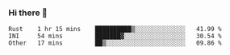 ### Hi there 👋

<!--
**berkus/berkus** is a ✨ _special_ ✨ repository because its `README.md` (this file) appears on your GitHub profile.

Here are some ideas to get you started:

- 🔭 I’m currently working on ...
- 🌱 I’m currently learning ...
- 👯 I’m looking to collaborate on ...
- 🤔 I’m looking for help with ...
- 💬 Ask me about ...
- 📫 How to reach me: ...
- 😄 Pronouns: ...
- ⚡ Fun fact: ...
-->

<!--START_SECTION:waka-->

```text
Rust    1 hr 15 mins    ██████████▒░░░░░░░░░░░░░░   41.99 %
INI     54 mins         ███████▓░░░░░░░░░░░░░░░░░   30.54 %
Other   17 mins         ██▒░░░░░░░░░░░░░░░░░░░░░░   09.86 %
```

<!--END_SECTION:waka-->
